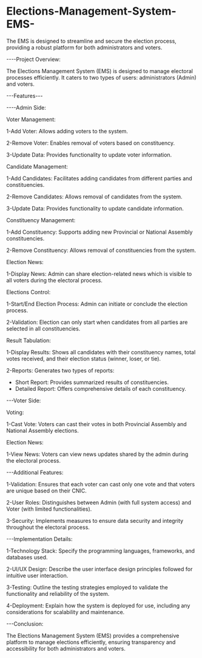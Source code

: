 # Elections-Management-System-EMS-
The EMS is designed to streamline and secure the election process, providing a robust platform for both administrators and voters.

----Project Overview:

The Elections Management System (EMS) is designed to manage electoral processes efficiently. It caters to two types of users: administrators (Admin) and voters.

---Features---

----Admin Side:

Voter Management:

1-Add Voter: Allows adding voters to the system.

2-Remove Voter: Enables removal of voters based on constituency.

3-Update Data: Provides functionality to update voter information.


Candidate Management:

1-Add Candidates: Facilitates adding candidates from different parties and constituencies.

2-Remove Candidates: Allows removal of candidates from the system.

3-Update Data: Provides functionality to update candidate information.


Constituency Management:

1-Add Constituency: Supports adding new Provincial or National Assembly constituencies.

2-Remove Constituency: Allows removal of constituencies from the system.


Election News:

1-Display News: Admin can share election-related news which is visible to all voters during the electoral process.


Elections Control:

1-Start/End Election Process: Admin can initiate or conclude the election process.

2-Validation: Election can only start when candidates from all parties are selected in all constituencies.


Result Tabulation:

1-Display Results: Shows all candidates with their constituency names, total votes received, and their election status (winner, loser, or tie).

2-Reports: Generates two types of reports:
 - Short Report: Provides summarized results of constituencies.
 - Detailed Report: Offers comprehensive details of each constituency.


---Voter Side:

Voting:

1-Cast Vote: Voters can cast their votes in both Provincial Assembly and National Assembly elections.


Election News:

1-View News: Voters can view news updates shared by the admin during the electoral process.


---Additional Features:

1-Validation: Ensures that each voter can cast only one vote and that voters are unique based on their CNIC.

2-User Roles: Distinguishes between Admin (with full system access) and Voter (with limited functionalities).

3-Security: Implements measures to ensure data security and integrity throughout the electoral process.


---Implementation Details:

1-Technology Stack: Specify the programming languages, frameworks, and databases used.

2-UI/UX Design: Describe the user interface design principles followed for intuitive user interaction.

3-Testing: Outline the testing strategies employed to validate the functionality and reliability of the system.

4-Deployment: Explain how the system is deployed for use, including any considerations for scalability and maintenance.


---Conclusion:

The Elections Management System (EMS) provides a comprehensive platform to manage elections efficiently, ensuring transparency and accessibility for both administrators and voters.
